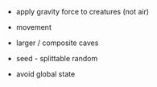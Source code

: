 
* apply gravity force to creatures (not air)

* movement

* larger / composite caves

* seed - splittable random

* avoid global state
